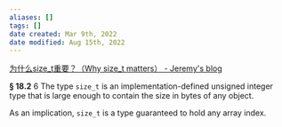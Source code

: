 ```yaml
---
aliases: []
tags: []
date created: Mar 9th, 2022
date modified: Aug 15th, 2022
---
```

[为什么size_t重要？（Why size_t matters） - Jeremy's blog](https://jeremybai.github.io/blog/2014/09/10/size-t)

**§ 18.2** 6 The type `size_t` is an implementation-defined unsigned integer type that is large enough to contain the size in bytes of any object.

As an implication, `size_t` is a type guaranteed to hold any array index.

